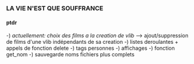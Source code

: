 ### LA VIE N'EST QUE SOUFFRANCE

#### ptdr

-) *actuellement: choix des films a la creation de vlib* --> ajout/suppression de films d'une vlib indépendants de sa creation
-) listes deroulantes + appels de fonction delete
-) tags personnes
-) affichages
-) fonction get_nom
-) sauvegarde noms fichiers plus complets
